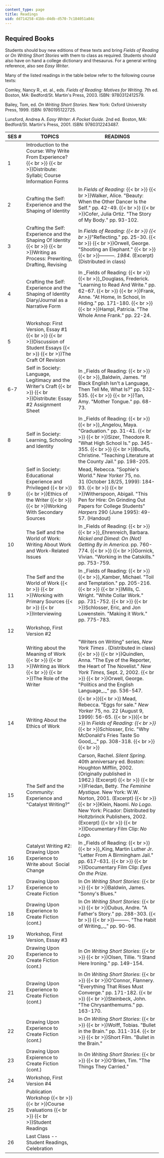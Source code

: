 ```yaml
---
content_type: page
title: Readings
uid: dd714258-41bb-d4db-d570-7c184051a84c
---
```


Required Books
--------------

Students should buy new editions of these texts and bring _Fields of Reading_ or _On Writing Short Stories_ with them to class as required. Students should also have on hand a college dictionary and thesaurus. For a general writing reference, also see _Easy Writer_.

Many of the listed readings in the table below refer to the following course texts:

Comley, Nancy R., et. al., eds. _Fields of Reading: Motives for Writing_. 7th ed. Boston, MA: Bedford/St. Martin's Press, 2003. ISBN: 9780312412579.

Bailey, Tom, ed. _On Writing Short Stories_. New York: Oxford University Press, 1999. ISBN: 9780195122725.

Lunsford, Andrea A. _Easy Writer: A Pocket Guide_. 2nd ed. Boston, MA: Bedford/St. Martin's Press, 2001. ISBN: 9780312243487.

| SES # | TOPICS | READINGS |
| --- | --- | --- |
| 1 | Introduction to the Course: Why Write From Experience?  {{< br >}}  {{< br >}}Distribute: Syllabi; Course Information Forms |  |
| 2 | Crafting the Self: Experience and the Shaping of Identity | In _Fields of Reading:_  {{< br >}}  {{< br >}}Walker, Alice. "Beauty: When the Other Dancer Is the Self." pp. 42-49.  {{< br >}}  {{< br >}}Cofer, Julia Ortiz. "The Story of My Body." pp. 93-102. |
| 3 | Crafting the Self: Experience and the Shaping Of Identity  {{< br >}}  {{< br >}}Writing as Process: Prewriting, Drafting, Revising | In _Fields of Reading:  {{< br >}}  {{< br >}}_"Reflecting." pp. 25-30.  {{< br >}}  {{< br >}}Orwell, George. "Shooting an Elephant."  {{< br >}}  {{< br >}}———. _1984._ (Excerpt) (Distributed in class) |
| 4 | Crafting the Self: Experience and the Shaping of Identity Diary/Journal as a Narrative Form | In _Fields of Reading:  {{< br >}}  {{< br >}}_Douglass, Frederick. "Learning to Read And Write." pp. 62-67.  {{< br >}}  {{< br >}}Frank, Anne. "At Home, In School, In Hiding." pp. 171-180.  {{< br >}}  {{< br >}}Hampl, Patricia. "The Whole Anne Frank." pp. 22-24. |
| 5 | Workshop: First Version, Essay #1  {{< br >}}  {{< br >}}Discussion of Student Essays  {{< br >}}  {{< br >}}The Craft Of Revision |  |
| 6-7 | Self in Society: Language, Legitimacy and the Writer's Craft  {{< br >}}  {{< br >}}Distribute: Essay #2 Assignment Sheet   | In _Fields of Reading:  {{< br >}}  {{< br >}}_Baldwin, James. "If Black English Isn't a Language, Then Tell Me, What Is?" pp. 532-535.  {{< br >}}  {{< br >}}Tan, Amy. "Mother Tongue." pp. 68-73. |
| 8 | Self in Society: Learning, Schooling and Identity | In _Fields of Reading:  {{< br >}}  {{< br >}}_Angelou, Maya. "Graduation." pp. 31-41.  {{< br >}}  {{< br >}}Sizer, Theodore R. "What High School Is." pp. 345-355.  {{< br >}}  {{< br >}}Boufis, Christine. "Teaching Literature at the County Jail." pp. 198-205. |
| 9 | Self in Society: Educational Experience and Privileged  {{< br >}}  {{< br >}}Ethics of the Writer  {{< br >}}  {{< br >}}Working With Secondary Sources | Mead, Rebecca. "Sophie's World." _New_ _Yorker_ 75, no. 31 (October 18/25, 1999): 184-93.  {{< br >}}  {{< br >}}Witherspoon, Abigail. "This Pen for Hire: On Grinding Out Papers for College Students" _Harpers_ 290 (June 1995): 49-57. (Handout) |
| 10 | The Self and the World of Work: Writing About Work and Work-Related Issues | In _Fields of Reading:  {{< br >}}  {{< br >}}_Ehrenreich, Barbara. _Nickel and Dimed: On (Not) Getting By in America._ pp. 760-774.  {{< br >}}  {{< br >}}Gornick, Vivian. "Working in the Catskills." pp. 753-759. |
| 11 | The Self and the World of Work  {{< br >}}  {{< br >}}Working with Primary Sources  {{< br >}}  {{< br >}}Interviewing | In _Fields of Reading:  {{< br >}}  {{< br >}}_Kamber, Michael. "Toil and Temptation." pp. 205-216.  {{< br >}}  {{< br >}}Mills, C. Wright. "White Collar Work." pp. 731-752.  {{< br >}}  {{< br >}}Schlosser, Eric, and Jon Lowenstein. "Making it Work." pp. 775-783. |
| 12 | Workshop, First Version #2 |  |
| 13 | Writing about the Meaning of Work  {{< br >}}  {{< br >}}Writing as Work  {{< br >}}  {{< br >}}The Role of the Writer | "Writers on Writing" series, _New York Times_ . (Distributed in class)  {{< br >}}  {{< br >}}Quindlen, Anna. "The Eye of the Reporter, the Heart of The Novelist." _New York Times,_ Sept. 2, 2002.  {{< br >}}  {{< br >}}Orwell, George. "Politics and the English Language_._" pp. 536-547. |
| 14 | Writing About the Ethics of Work |  {{< br >}}{{< br >}} Mead, Rebecca. "Eggs for sale." _New Yorker_ 75, no. 22 (August 9, 1999): 56-65. {{< br >}}{{< br >}} In _Fields of Reading:  {{< br >}}_  {{< br >}}Schlosser, Eric. "Why McDonald's Fries Taste So Good_._" pp. 308-318. {{< br >}}{{< br >}}  |
| 15 | The Self and the Community: Experience and "Catalyst Writing?" | Carson, Rachel. _Silent Spring._ 40th anniversary ed. Boston: Houghton Mifflin, 2002. (Originally published in 1962.) (Excerpt)  {{< br >}}  {{< br >}}Friedan, Betty. _The Feminine Mystique._ New York: W.W. Norton, 2001. (Excerpt)  {{< br >}}  {{< br >}}Klein, Naomi. _No Logo._ New York: Picador: Distributed by Holtzbrinck Publishers, 2002. (Excerpt)  {{< br >}}  {{< br >}}Documentary Film Clip: _No Logo._ |
| 16 | Catalyst Writing #2: Drawing Upon Experience to Write about  Social Change | In _Fields of Reading:  {{< br >}}  {{< br >}}_King, Martin Luther Jr. "Letter From A Birmingham Jail." pp. 617-631.  {{< br >}}  {{< br >}}Documentary Film Clip: _Eyes On the Prize._ |
| 17 | Drawing Upon Experience to Create Fiction | In _On Writing Short Stories_:  {{< br >}}  {{< br >}}Baldwin, James. "Sonny's Blues." |
| 18 | Drawing Upon Experience to Create Fiction (cont.) | In _On Writing Short Stories_:  {{< br >}}  {{< br >}}Dubus, Andre. "A Father's Story." pp. 288-303.  {{< br >}}  {{< br >}}———. "The Habit of Writing_._"  pp. 90-96. |
| 19 | Workshop, First Version, Essay #3 |  |
| 20 | Drawing Upon Experience to Create Fiction (cont.) | In _On Writing Short Stories_:  {{< br >}}  {{< br >}}Olsen, Tillie. "I Stand Here Ironing." pp. 149-154. |
| 21 | Drawing Upon Experience to Create Fiction (cont.) | In _On Writing Short Stories_:  {{< br >}}  {{< br >}}O'Connor, Flannery. "Everything That Rises Must Converge." pp. 171-182.  {{< br >}}  {{< br >}}Steinbeck, John. "The Chrysanthemums." pp.  163-170. |
| 22 | Drawing Upon Experience to Create Fiction (cont.) | In _On Writing Short Stories_:  {{< br >}}  {{< br >}}Wolff, Tobias. "Bullet in the Brain." pp. 311-314.  {{< br >}}  {{< br >}}Short Film. "Bullet in the Brain." |
| 23 | Drawing Upon Expierence to Create Fiction (cont.) | In _On Writing Short Stories_:  {{< br >}}  {{< br >}}O'Brien, Tim. "The Things They Carried." |
| 24 | Workshop, First Version #4 |  |
| 25 | Publication Workshop  {{< br >}}  {{< br >}}Course Evaluations  {{< br >}}  {{< br >}}Student Readings |  |
| 26 | Last Class -- Student Readings, Celebration |